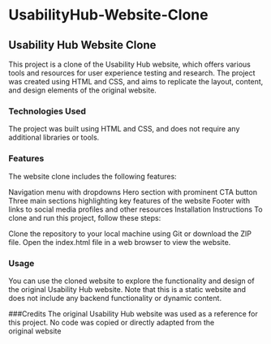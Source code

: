# UsabilityHub-Website-Clone
 ## Usability Hub Website Clone
This project is a clone of the Usability Hub website, which offers various tools and resources for user experience testing and research. The project was created using HTML and CSS, and aims to replicate the layout, content, and design elements of the original website.

### Technologies Used 
The project was built using HTML and CSS, and does not require any additional libraries or tools.

### Features 
The website clone includes the following features:

Navigation menu with dropdowns
Hero section with prominent CTA button
Three main sections highlighting key features of the website
Footer with links to social media profiles and other resources
Installation Instructions
To clone and run this project, follow these steps:

Clone the repository to your local machine using Git or download the ZIP file.
Open the index.html file in a web browser to view the website.
### Usage
You can use the cloned website to explore the functionality and design of the original Usability Hub website. Note that this is a static website and does not include any backend functionality or dynamic content.

###Credits
The original Usability Hub website was used as a reference for this project. No code was copied or directly adapted from the original website
